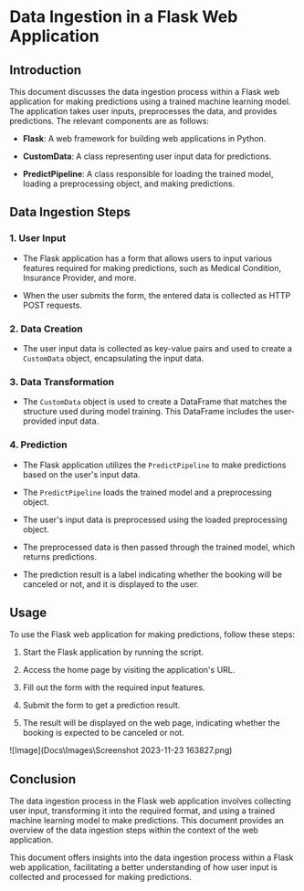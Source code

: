 # Data Ingestion in a Flask Web Application

## Introduction

This document discusses the data ingestion process within a Flask web application for making predictions using a trained machine learning model. The application takes user inputs, preprocesses the data, and provides predictions. The relevant components are as follows:

- **Flask**: A web framework for building web applications in Python.

- **CustomData**: A class representing user input data for predictions.

- **PredictPipeline**: A class responsible for loading the trained model, loading a preprocessing object, and making predictions.

## Data Ingestion Steps

### 1. User Input

- The Flask application has a form that allows users to input various features required for making predictions, such as Medical Condition, Insurance Provider, and more.

- When the user submits the form, the entered data is collected as HTTP POST requests.

### 2. Data Creation

- The user input data is collected as key-value pairs and used to create a `CustomData` object, encapsulating the input data.

### 3. Data Transformation

- The `CustomData` object is used to create a DataFrame that matches the structure used during model training. This DataFrame includes the user-provided input data.

### 4. Prediction

- The Flask application utilizes the `PredictPipeline` to make predictions based on the user's input data.

- The `PredictPipeline` loads the trained model and a preprocessing object.

- The user's input data is preprocessed using the loaded preprocessing object.

- The preprocessed data is then passed through the trained model, which returns predictions.

- The prediction result is a label indicating whether the booking will be canceled or not, and it is displayed to the user.

## Usage

To use the Flask web application for making predictions, follow these steps:

1. Start the Flask application by running the script.

2. Access the home page by visiting the application's URL.

3. Fill out the form with the required input features.

4. Submit the form to get a prediction result.

5. The result will be displayed on the web page, indicating whether the booking is expected to be canceled or not.

![Image](Docs\Images\Screenshot 2023-11-23 163827.png)

## Conclusion

The data ingestion process in the Flask web application involves collecting user input, transforming it into the required format, and using a trained machine learning model to make predictions. This document provides an overview of the data ingestion steps within the context of the web application.

This document offers insights into the data ingestion process within a Flask web application, facilitating a better understanding of how user input is collected and processed for making predictions.
